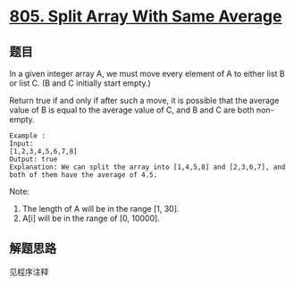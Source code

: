 # [805. Split Array With Same Average](https://leetcode.com/problems/split-array-with-same-average/)

## 题目

In a given integer array A, we must move every element of A to either list B or list C. (B and C initially start empty.)

Return true if and only if after such a move, it is possible that the average value of B is equal to the average value of C, and B and C are both non-empty.

```text
Example :
Input:
[1,2,3,4,5,6,7,8]
Output: true
Explanation: We can split the array into [1,4,5,8] and [2,3,6,7], and both of them have the average of 4.5.
```

Note:

1. The length of A will be in the range [1, 30].
1. A[i] will be in the range of [0, 10000].

## 解题思路

见程序注释
